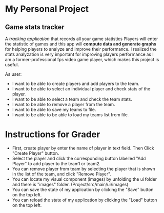 # My Personal Project

## Game stats tracker

A *tracking application* that records all your game statistics
Players will enter the statistic of games and this app will 
**compute data and generate graphs** for helping players to
analyze and improve their performance.
I realized the stats analyzation is very important for improving players performance 
as I am a former-professional fps video game player, which makes this project is useful.


As user:
- I want to be able to create players and add players to the team.
- I want to be able to select an individual player and check stats of the player.
- I want to be able to select a team and check the team stats.
- I want to be able to remove a player from the team.
- I want to be able to save my teams to file.
- I want to be able to be able to load my teams list from file.

# Instructions for Grader

- First, create player by enter the name of player in text field. Then Click "Create Player" button.
- Select the player and click the corresponding button labelled "Add Player" to add player to the team1 or team2.
- You can remove player from team by selecting the player that is shown in the list of the team, and click "Remove Player".
- You can locate my visual component (images) by unfolding the ui folder and there is "images" folder. (Project/src/main/ui/images)
- You can save the state of my application by clicking the "Save" button on the top left.
- You can reload the state of my application by clicking the "Load" button on the top left.